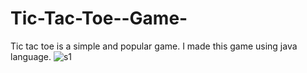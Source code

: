 # Tic-Tac-Toe--Game-
Tic tac toe is a simple and popular game. I made this game using java language.
![s1](https://github.com/ArifAhmed120829/Tic-Tac-Toe--Game-/assets/75961783/965c31b6-4135-4963-b7ea-adf042aeef7f)
